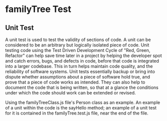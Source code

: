 # familyTree Test

## Unit Test

A unit test is used to test the validity of sections of code. A unit can be considered to be an arbitrary but logically isolated piece of code. Unit testing code using the Test Driven Development Cycle of "Red, Green, Refactor" can help save time later in a project by helping the developer spot and catch errors, bugs, and defects in code, before that code is integrated into a larger codebase. This in turn helps maintain code quality, and the reliability of software systems. Unit tests essentially backup or bring into dispute whether assumptions about a piece of software hold true, and prove that a piece of code works as intended. They can also help to document the code that is being written, so that at a glance the conditions under which the code should work can be extended or revised.

Using the familyTreeClass.js file's Person class as an example. An example of a unit within the code is the sayHello method; an example of a unit test for it is contained in the familyTree.test.js file, near the end of the file.
